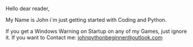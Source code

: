 Hello dear reader,

My Name is John i´m just getting started with Coding and Python.

If you get a Windows Warning on Startup on any of my Games, just ignore it.
If you want to Contact me: johnpythonbeginner@outlook.com
